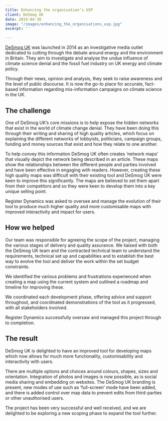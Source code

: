 ```yaml
---
title: Enhancing the organisation’s USP
client: DeSmog UK
date: 2019-04-30
image: "/images/enhancing_the_organisations_usp.jpg"
excerpt: ''

---
```

[DeSmog UK](https://desmog.co.uk/) was launched in 2014 as an investigative media outlet dedicated to cutting through the debate around energy and the environment in Britain. They aim to investigate and analyse the undue influence of climate science denial and the fossil fuel industry on UK energy and climate policy.

Through their news, opinion and analysis, they seek to raise awareness and the level of public discourse. It is now the go-to place for accurate, fact-based information regarding mis-information campaigns on climate science in the UK.

## The challenge

One of DeSmog UK’s core missions is to help expose the hidden networks that exist in the world of climate change denial. They have been doing this through their writing and sharing of high quality articles, which focus on explaining the different networks of lobbyists, politicians, campaign groups, funding and money sources that exist and how they relate to one another.

To help convey this information DeSmog UK often creates ‘network maps’ that visually depict the network being described in an article. These maps show the relationships between the different people and parties involved and have been effective in engaging with readers. However, creating these high quality maps was difficult with their existing tool and DeSmog UK were keen to improve this significantly. The maps are believed to set them apart from their competitors and so they were keen to develop them into a key unique selling point.

Register Dynamics was asked to oversee and manage the evolution of their tool to produce much higher quality and more customisable maps with improved interactivity and impact for users.

## How we helped

Our team was responsible for agreeing the scope of the project, managing the various stages of delivery and quality assurance. We liaised with both the DeSmog UK team and the contracted technical team to understand the requirements, technical set up and capabilities and to establish the best way to evolve the tool and deliver the work within the set budget constraints.

We identified the various problems and frustrations experienced when creating a map using the current system and outlined a roadmap and timeline for improving these.

We coordinated each development phase, offering advice and support throughout, and coordinated demonstrations of the tool as it progressed, with all stakeholders involved.

Register Dynamics successfully oversaw and managed this project through to completion.

## The result

DeSmog UK is delighted to have an improved tool for developing maps which now allows for much more functionality, customisability and interactivity with users.

There are multiple options and choices around colours, shapes, sizes and orientation. Integration of photos and images is now possible, as is social media sharing and embedding on websites. The DeSmog UK branding is present, new modes of use such as ‘full-screen’ mode have been added, and there is added control over map data to prevent edits from third-parties or other unauthorised users.

The project has been very successful and well received, and we are delighted to be exploring a new scoping phase to expand the tool further.